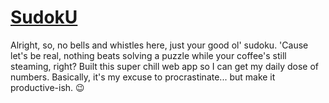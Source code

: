 # [SudokU]()

Alright, so, no bells and whistles here, just your good ol' sudoku. 'Cause let's be real, nothing beats solving a puzzle while your coffee's still steaming, right? Built this super chill web app so I can get my daily dose of numbers. Basically, it's my excuse to procrastinate... but make it productive-ish. 😉
